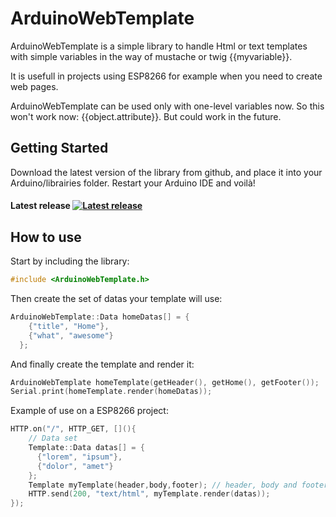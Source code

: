 
# ArduinoWebTemplate
ArduinoWebTemplate is a simple library to handle Html or text templates with simple variables in the way of mustache or twig {{myvariable}}.

It is usefull in projects using ESP8266 for example when you need to create web pages.

ArduinoWebTemplate can be used only with one-level variables now. So this won't work now: {{object.attribute}}. But could work in the future.

## Getting Started

Download the latest version of the library from github, and place it into your Arduino/librairies folder. Restart your Arduino IDE and voilà!
#### Latest release [![Latest release](https://img.shields.io/github/release/christophejourdan/ArduinoWebTemplate.svg)](https://github.com/christophejourdan/ArduinoWebTemplate/releases/latest/)

## How to use

Start by including the library:

```cpp
#include <ArduinoWebTemplate.h>
```

Then create the set of datas your template will use:

```cpp
ArduinoWebTemplate::Data homeDatas[] = {
    {"title", "Home"},
    {"what", "awesome"}
  };
```

And finally create the template and render it:

```cpp
ArduinoWebTemplate homeTemplate(getHeader(), getHome(), getFooter());
Serial.print(homeTemplate.render(homeDatas));
```

Example of use on a ESP8266 project:
```cpp
HTTP.on("/", HTTP_GET, [](){ 
    // Data set
    Template::Data datas[] = {
      {"lorem", "ipsum"},
      {"dolor", "amet"}
    };
	Template myTemplate(header,body,footer); // header, body and footer are generated somewhere else in the program
	HTTP.send(200, "text/html", myTemplate.render(datas));
});
```